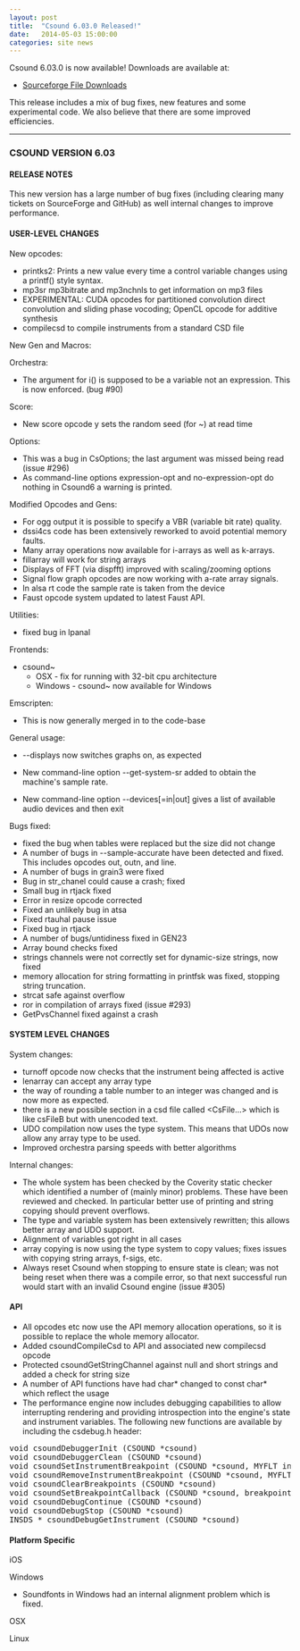 ```yaml
---
layout: post
title:  "Csound 6.03.0 Released!"
date:   2014-05-03 15:00:00
categories: site news 
---
```


Csound 6.03.0 is now available! Downloads are available at:

* [Sourceforge File Downloads](https://sourceforge.net/projects/csound/files/csound6/Csound6.03/)

This release includes a mix of bug fixes, new features and some experimental code.  We also believe that there are some improved efficiencies.

***

### CSOUND VERSION 6.03
#### RELEASE NOTES

This new version has a large number of bug fixes (including clearing many
tickets on SourceForge and GitHub) as well internal changes to improve
performance.

#### USER-LEVEL CHANGES

New opcodes:

* printks2: Prints a new value every time a control variable
changes using a printf() style syntax.
* mp3sr mp3bitrate and mp3nchnls to get information on mp3 files
* EXPERIMENTAL: CUDA opcodes for partitioned convolution direct
convolution and sliding phase vocoding; OpenCL opcode for
additive synthesis
* compilecsd to compile instruments from a standard CSD file

New Gen and Macros:

Orchestra:

* The argument for i() is supposed to be a variable not an
expression.  This is now enforced. (bug #90)

Score:

* New score opcode y sets the random seed (for ~) at read time

Options:

* This was a bug in CsOptions; the last argument was missed being
read (issue #296)
* As command-line options expression-opt and no-expression-opt do
  nothing in Csound6 a warning is printed.

Modified Opcodes and Gens:

* For ogg output it is possible to specify a VBR (variable bit
      rate) quality.
* dssi4cs code has been extensively reworked to avoid potential
  memory faults.
* Many array operations now available for i-arrays as well as
  k-arrays.
* fillarray will work for string arrays
* Displays of FFT (via dispfft) improved with scaling/zooming
  options
* Signal flow graph opcodes are now working with a-rate array
  signals.
* In alsa rt code the sample rate is taken from the device
* Faust opcode system updated to latest Faust API.

Utilities:

* fixed bug in lpanal

Frontends:

* csound~
  * OSX - fix for running with 32-bit cpu architecture
  * Windows - csound~ now available for Windows

Emscripten:

* This is now generally merged in to the code-base

General usage:

* --displays now switches graphs on, as expected

* New command-line option --get-system-sr added to obtain the
  machine's sample rate.

* New command-line option --devices[=in|out] gives a list of
  available audio devices and then exit


Bugs fixed:

* fixed the bug when tables were replaced but the size did not change
* A number of bugs in --sample-accurate have been detected and
  fixed.  This includes opcodes out, outn, and line.
* A number of bugs in grain3 were fixed
* Bug in str_chanel could cause a crash; fixed
* Small bug in rtjack fixed
* Error in resize opcode corrected
* Fixed an unlikely bug in atsa
* Fixed rtauhal pause issue
* Fixed bug in rtjack
* A number of bugs/untidiness fixed in GEN23
* Array bound checks fixed
* strings channels were not correctly set for dynamic-size
  strings, now fixed
* memory allocation for string formatting in printfsk was fixed,
  stopping string truncation.
* strcat safe against overflow
* ror in compilation of arrays fixed (issue #293)
* GetPvsChannel fixed against a crash

####  SYSTEM LEVEL CHANGES

System changes:

* turnoff opcode now checks that the instrument being affected is
  active
* lenarray can accept any array type
* the way of rounding a table number to an integer was changed
  and is now more as expected.
* there is a new possible section in a csd file called
  <CsFile...> which is like csFileB but with unencoded text.
* UDO compilation now uses the type system.  This means that
  UDOs now allow any array type to be used.
* Improved orchestra parsing speeds with better algorithms


Internal changes:

* The whole system has been checked by the Coverity static checker
  which identified a number of (mainly minor) problems.  These have
  been reviewed and checked.  In particular better use of printing
  and string copying should prevent overflows.
* The type and variable system has been extensively rewritten; this
  allows better array and UDO support.
* Alignment of variables got right in all cases
* array copying is now using the type system to copy values; fixes
  issues with copying string arrays, f-sigs, etc.
* Always reset Csound when stopping to ensure state is clean; was
  not being reset when there was a compile error, so that next
  successful run would start with an invalid Csound engine (issue
#305)

####  API

* All opcodes etc now use the API memory allocation operations, so it is
  possible to replace the whole memory allocator.
* Added csoundCompileCsd to API and associated new compilecsd opcode
* Protected csoundGetStringChannel against null and short strings and
  added a check for string size
* A number of API functions have had char* changed to const char* which
  reflect the usage
* The performance engine now includes debugging capabilities to allow
  interrupting rendering and providing introspection into the engine's state
  and instrument variables. The following new functions are available by
  including the csdebug.h header:
<pre>
void csoundDebuggerInit (CSOUND *csound)
void csoundDebuggerClean (CSOUND *csound)
void csoundSetInstrumentBreakpoint (CSOUND *csound, MYFLT instr, int skip)
void csoundRemoveInstrumentBreakpoint (CSOUND *csound, MYFLT instr)
void csoundClearBreakpoints (CSOUND *csound)
void csoundSetBreakpointCallback (CSOUND *csound, breakpoint_cb_t bkpt_cb, void *userdata)
void csoundDebugContinue (CSOUND *csound)
void csoundDebugStop (CSOUND *csound)
INSDS * csoundDebugGetInstrument (CSOUND *csound)</pre>


####  Platform Specific

iOS

Windows

*  Soundfonts in Windows had an internal alignment problem which is fixed.

OSX

Linux


